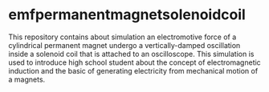 # emfpermanentmagnetsolenoidcoil
This repository contains about simulation an electromotive force of a cylindrical permanent magnet undergo a vertically-damped oscillation inside a solenoid coil that is attached to an oscilloscope. 
This simulation is used to introduce high school student about the concept of electromagnetic induction and the basic of generating electricity from mechanical motion of a magnets.
